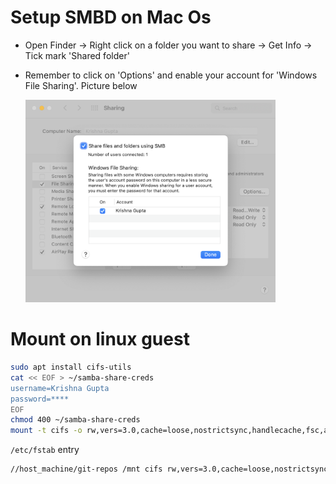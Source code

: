 # Setup SMBD on Mac Os
- Open Finder -> Right click on a folder you want to share -> Get Info -> Tick mark 'Shared folder'
- Remember to click on 'Options' and enable your account for 'Windows File Sharing'. Picture below

    <img  width="400" src="file-sharing-options.png">

# Mount on linux guest
```sh
sudo apt install cifs-utils
cat << EOF > ~/samba-share-creds
username=Krishna Gupta
password=****
EOF
chmod 400 ~/samba-share-creds
mount -t cifs -o rw,vers=3.0,cache=loose,nostrictsync,handlecache,fsc,actimeo=60,credentials=$(readlink -f ~/samba-share-creds) //host_machine/git-repos /mnt
```

`/etc/fstab` entry
```sh
//host_machine/git-repos /mnt cifs rw,vers=3.0,cache=loose,nostrictsync,handlecache,fsc,actimeo=60,credentials=/root/samba-share-creds
```
